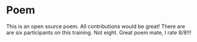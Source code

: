 # Poem
This is an open source poem. All contributions would be great!
There are are six participants on this training. Not eight.
Great poem mate, I rate 8/8!!!

